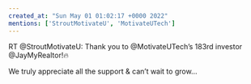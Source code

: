 ```yaml
---
created_at: "Sun May 01 01:02:17 +0000 2022"
mentions: ['StroutMotivateU', 'MotivateUTech']
---
```


RT @StroutMotivateU: Thank you to @MotivateUTech’s 183rd investor @JayMyRealtor!🔥

We truly appreciate all the support &amp; can’t wait to grow…